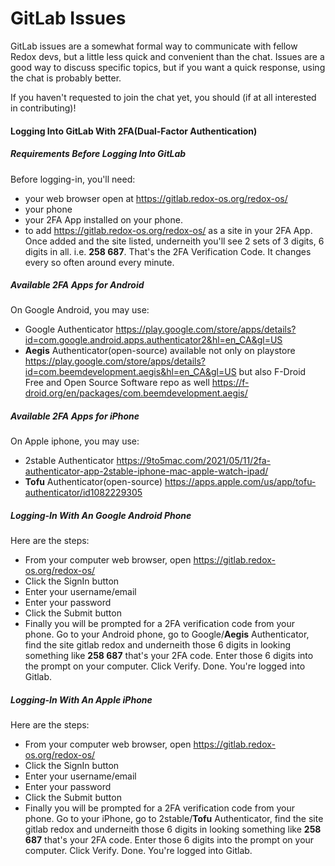 # GitLab Issues

GitLab issues are a somewhat formal way to communicate with fellow Redox devs, but a little less quick and convenient than the chat. Issues are a good way to discuss specific topics, but if you want a quick response, using the chat is probably better.

If you haven't requested to join the chat yet, you should (if at all interested in contributing)!

#### Logging Into GitLab With 2FA(Dual-Factor Authentication)

##### Requirements Before Logging Into GitLab

Before logging-in, you'll need:
 - your web browser open at https://gitlab.redox-os.org/redox-os/
 - your phone
 - your 2FA App installed on your phone.
 - to add https://gitlab.redox-os.org/redox-os/ as a site in your 2FA App.  Once added and the site listed, underneith you'll see 2 sets of 3 digits, 6 digits in all. i.e. **258 687**. That's the 2FA Verification Code.  It changes every so often around every minute.

##### Available 2FA Apps for Android
 
 On Google Android, you may use:
 - Google Authenticator https://play.google.com/store/apps/details?id=com.google.android.apps.authenticator2&hl=en_CA&gl=US 
 - **Aegis** Authenticator(open-source) available not only on playstore https://play.google.com/store/apps/details?id=com.beemdevelopment.aegis&hl=en_CA&gl=US but also F-Droid Free and Open Source Software repo as well https://f-droid.org/en/packages/com.beemdevelopment.aegis/

##### Available 2FA Apps for iPhone

 On Apple iphone, you may use:
  - 2stable Authenticator https://9to5mac.com/2021/05/11/2fa-authenticator-app-2stable-iphone-mac-apple-watch-ipad/
  - **Tofu** Authenticator(open-source) https://apps.apple.com/us/app/tofu-authenticator/id1082229305
 
##### Logging-In With An Google Android Phone

Here are the steps:
 - From your computer web browser, open https://gitlab.redox-os.org/redox-os/
 - Click the SignIn button
 - Enter your username/email
 - Enter your password
 - Click the Submit button
 - Finally you will be prompted for a 2FA verification code from your phone. Go to your Android phone, go to Google/**Aegis** Authenticator, find the site gitlab redox and underneith those 6 digits in looking something like **258 687** that's your 2FA code.  Enter those 6 digits into the prompt on your computer.  Click Verify.  Done.  You're logged into Gitlab.
 
##### Logging-In With An Apple iPhone

Here are the steps:
 - From your computer web browser, open https://gitlab.redox-os.org/redox-os/
 - Click the SignIn button
 - Enter your username/email
 - Enter your password
 - Click the Submit button
 - Finally you will be prompted for a 2FA verification code from your phone. Go to your iPhone, go to 2stable/**Tofu** Authenticator, find the site gitlab redox and underneith those 6 digits in looking something like **258 687** that's your 2FA code.  Enter those 6 digits into the prompt on your computer.  Click Verify.  Done.  You're logged into Gitlab.
